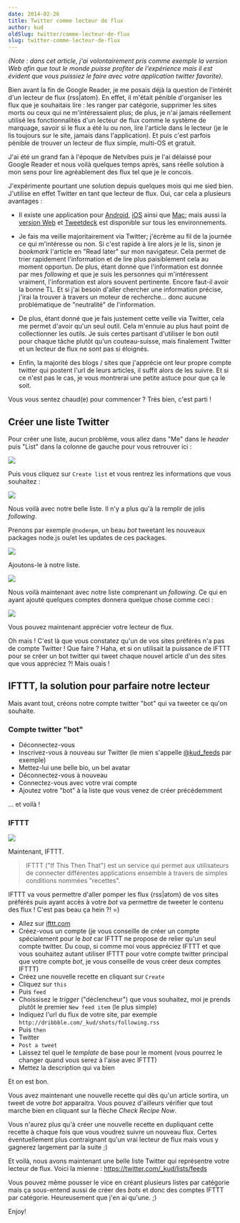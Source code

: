 ```yaml
---
date: 2014-02-26
title: Twitter comme lecteur de flux
author: kud
oldSlug: twitter/comme-lecteur-de-flux
slug: twitter-comme-lecteur-de-flux
---
```


_(Note : dans cet article, j'ai volontairement pris comme exemple la version Web
afin que tout le monde puisse profiter de l'expérience mais il est évident que
vous puissiez le faire avec votre application twitter favorite)._

Bien avant la fin de Google Reader, je me posais déjà la question de l'intérêt
d'un lecteur de flux {rss|atom}. En effet, il m'était pénible d'organiser les
flux que je souhaitais lire : les ranger par catégorie, supprimer les sites
morts ou ceux qui ne m'intéressaient plus; de plus, je n'ai jamais réellement
utilisé les fonctionnalités d'un lecteur de flux comme le système de marquage,
savoir si le flux a été lu ou non, lire l'article dans le lecteur (je le lis
toujours sur le site, jamais dans l'application). Et puis c'est parfois pénible
de trouver un lecteur de flux simple, multi-OS et gratuit.

J'ai été un grand fan à l'époque de Netvibes puis je l'ai délaissé pour Google
Reader et nous voilà quelques temps après, sans réelle solution à mon sens pour
lire agréablement des flux tel que je le concois.

J'expérimente pourtant une solution depuis quelques mois qui me sied bien.
J'utilise en effet Twitter en tant que lecteur de flux. Oui, car cela a
plusieurs avantages :

- Il existe une application pour
  [Android](https://play.google.com/store/apps/details?id=com.twitter.android&hl=fr),
  [iOS](https://about.twitter.com/products/iphone) ainsi que
  [Mac](https://itunes.apple.com/fr/app/twitter/id409789998?mt=12); mais aussi
  la [version Web](https://twitter.com/) et
  [Tweetdeck](https://tweetdeck.twitter.com/) est disponible sur tous les
  environnements.

- Je fais ma veille majoritairement via Twitter; j'écrème au fil de la journée
  ce qui m'intéresse ou non. Si c'est rapide à lire alors je le lis, sinon je
  _bookmark_ l'article en "Read later" sur mon navigateur. Cela permet de trier
  rapidement l'information et de lire plus paisiblement cela au moment opportun.
  De plus, étant donné que l'information est donnée par mes _following_ et que
  je suis les personnes qui m'intéressent vraiment, l'information est alors
  souvent pertinente. Encore faut-il avoir la bonne TL. Et si j'ai besoin
  d'aller chercher une information précise, j'irai la trouver à travers un
  moteur de recherche... donc aucune problématique de "neutralité" de
  l'information.

- De plus, étant donné que je fais justement cette veille via Twitter, cela me
  permet d'avoir qu'un seul outil. Cela m'ennuie au plus haut point de
  collectionner les outils. Je suis certes partisant d'utiliser le bon outil
  pour chaque tâche plutôt qu'un couteau-suisse, mais finalement Twitter et un
  lecteur de flux ne sont pas si éloignés.

- Enfin, la majorité des blogs / sites que j'apprécie ont leur propre compte
  twitter qui postent l'url de leurs articles, il suffit alors de les suivre. Et
  si ce n'est pas le cas, je vous montrerai une petite astuce pour que ça le
  soit.

Vous vous sentez chaud(e) pour commencer ? Très bien, c'est parti !

## Créer une liste Twitter

Pour créer une liste, aucun problème, vous allez dans "Me" dans le _header_ puis
"List" dans la colonne de gauche pour vous retrouver ici :

![](/public/images/articles/2014-02-26-twitter-comme-lecteur-de-flux/twitter-list.jpg)

Puis vous cliquez sur `Create list` et vous rentrez les informations que vous
souhaitez :

![](/public/images/articles/2014-02-26-twitter-comme-lecteur-de-flux/create-list.png)

Nous voilà avec notre belle liste. Il n'y a plus qu'à la remplir de jolis
_following_.

Prenons par exemple `@nodenpm`, un beau _bot_ tweetant les nouveaux packages
node.js ou/et les updates de ces packages.

![](/public/images/articles/2014-02-26-twitter-comme-lecteur-de-flux/nodenpm.jpg)

Ajoutons-le à notre liste.

![](/public/images/articles/2014-02-26-twitter-comme-lecteur-de-flux/add-in-list.png)

Nous voilà maintenant avec notre liste comprenant un _following_. Ce qui en
ayant ajouté quelques comptes donnera quelque chose comme ceci :

![](/public/images/articles/2014-02-26-twitter-comme-lecteur-de-flux/twitter-list-read.jpg)

Vous pouvez maintenant apprécier votre lecteur de flux.

Oh mais ! C'est là que vous constatez qu'un de vos sites préférés n'a pas de
compte Twitter ! Que faire ? Haha, et si on utilisait la puissance de IFTTT pour
se créer un bot twitter qui tweet chaque nouvel article d'un des sites que vous
appréciez ?! Mais ouais !

## IFTTT, la solution pour parfaire notre lecteur

Mais avant tout, créons notre compte twitter "bot" qui va tweeter ce qu'on
souhaite.

### Compte twitter "bot"

- Déconnectez-vous
- Inscrivez-vous à nouveau sur Twitter (le mien s'appelle
  [@kud_feeds](https://twitter.com/kud_feeds) par exemple)
- Mettez-lui une belle bio, un bel avatar
- Déconnectez-vous à nouveau
- Connectez-vous avec votre vrai compte
- Ajoutez votre "bot" à la liste que vous venez de créer précédemment

... et voilà !

### IFTTT

![](/public/images/articles/2014-02-26-twitter-comme-lecteur-de-flux/ifttt.png)

Maintenant, IFTTT.

> IFTTT ("If This Then That") est un service qui permet aux utilisateurs de
> connecter différentes applications ensemble à travers de simples conditions
> nommées "recettes".

IFTTT va vous permettre d'aller pomper les flux {rss|atom} de vos sites préférés
puis ayant accès à votre _bot_ va permettre de tweeter le contenu des flux !
C'est pas beau ça hein ?! =)

- Allez sur [ifttt.com](https://ifttt.com)
- Créez-vous un compte (je vous conseille de créer un compte spécialement pour
  le _bot_ car IFTTT ne propose de relier qu'un seul compte twitter. Du coup, si
  comme moi vous appréciez IFTTT et que vous souhaitez autant utiliser IFTTT
  pour votre compte twitter principal que votre compte _bot_, je vous conseille
  de vous créer deux comptes IFTTT)
- Créez une nouvelle recette en cliquant sur `Create`
- Cliquez sur `this`
- Puis `feed`
- Choissisez le _trigger_ ("déclencheur") que vous souhaitez, moi je prends
  plutôt le premier `New feed item` (le plus simple)
- Indiquez l'url du flux de votre site, par exemple
  `http://dribbble.com/_kud/shots/following.rss`
- Puis `then`
- Twitter
- `Post a tweet`
- Laissez tel quel le _template_ de base pour le moment (vous pourrez le changer
  quand vous serez à l'aise avec IFTTT)
- Mettez la description qui va bien

Et on est bon.

Vous avez maintenant une nouvelle recette qui dès qu'un article sortira, un
tweet de votre _bot_ apparaitra. Vous pouvez d'ailleurs vérifier que tout marche
bien en cliquant sur la flèche _Check Recipe Now_.

Vous n'aurez plus qu'à créer une nouvelle recette en dupliquant cette recette à
chaque fois que vous voudrez suivre un nouveau flux. Certes éventuellement plus
contraignant qu'un vrai lecteur de flux mais vous y gagnerez largement par la
suite ;)

Et voilà, nous avons maintenant une belle liste Twitter qui représentre votre
lecteur de flux. Voici la mienne : https://twitter.com/_kud/lists/feeds

Vous pouvez même pousser le vice en créant plusieurs listes par catégorie mais
ça sous-entend aussi de créer des _bots_ et donc des comptes IFTTT par
catégorie. Heureusement que j'en ai qu'une. ;)

Enjoy!
